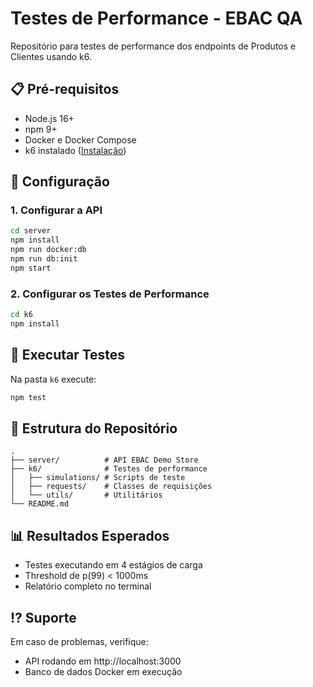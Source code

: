 # Testes de Performance - EBAC QA

Repositório para testes de performance dos endpoints de Produtos e Clientes usando k6.

## 📋 Pré-requisitos
- Node.js 16+
- npm 9+
- Docker e Docker Compose
- k6 instalado ([Instalação](https://grafana.com/docs/k6/latest/get-started/installation/))

## 🚀 Configuração

### 1. Configurar a API
```bash
cd server
npm install
npm run docker:db
npm run db:init
npm start
```

### 2. Configurar os Testes de Performance
```bash
cd k6
npm install
```

## 🔧 Executar Testes
Na pasta `k6` execute:
```bash
npm test
```

## 📂 Estrutura do Repositório
```
.
├── server/          # API EBAC Demo Store
├── k6/              # Testes de performance
│   ├── simulations/ # Scripts de teste
│   ├── requests/    # Classes de requisições
│   └── utils/       # Utilitários
└── README.md
```

## 📊 Resultados Esperados
- Testes executando em 4 estágios de carga
- Threshold de p(99) < 1000ms
- Relatório completo no terminal

## ⁉️ Suporte
Em caso de problemas, verifique:
- API rodando em http://localhost:3000
- Banco de dados Docker em execução